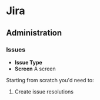 # Jira

## Administration
### Issues
- **Issue Type** 
- **Screen** A screen

Starting from scratch you'd need to:

1. Create issue resolutions


